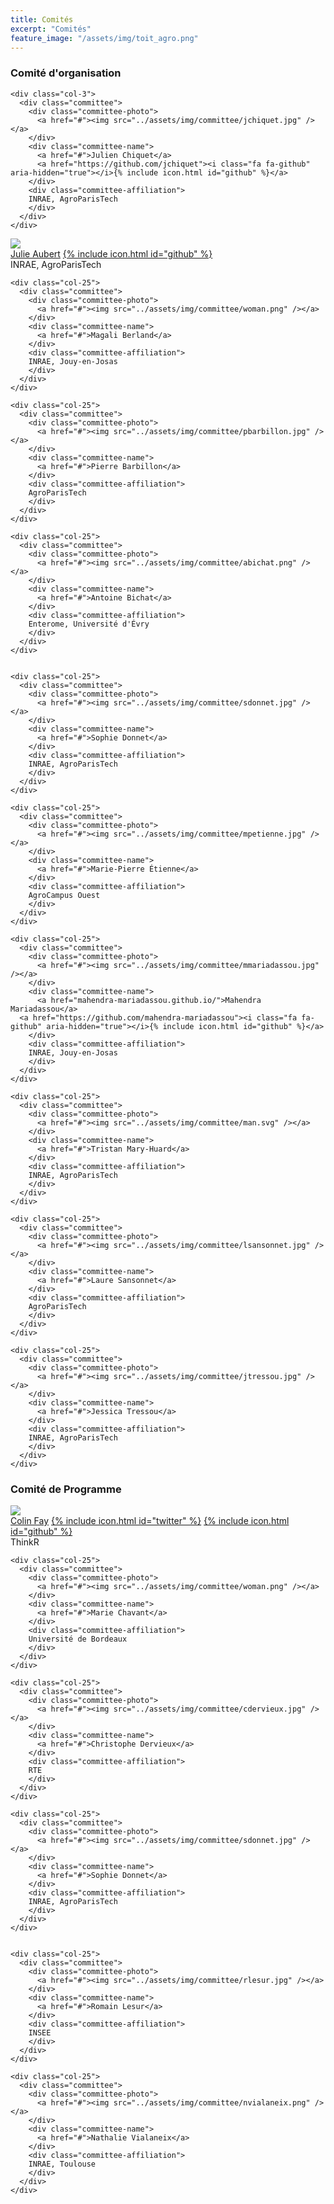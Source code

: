 ```yaml
---
title: Comités
excerpt: "Comités"
feature_image: "/assets/img/toit_agro.png"
---
```


### Comité d'organisation

  <div class="row">

    <div class="col-3">
      <div class="committee">
        <div class="committee-photo">
          <a href="#"><img src="../assets/img/committee/jchiquet.jpg" /></a>
        </div>
        <div class="committee-name">
          <a href="#">Julien Chiquet</a>
          <a href="https://github.com/jchiquet"><i class="fa fa-github" aria-hidden="true"></i>{% include icon.html id="github" %}</a>
        </div>
        <div class="committee-affiliation">
        INRAE, AgroParisTech
        </div>
      </div>
    </div>

   </div>

  <div class="row">
    <div class="col-25">
      <div class="committee">
        <div class="committee-photo">
          <a href="#"><img src="../assets/img/committee/jaubert.jpg" /></a>
        </div>
        <div class="committee-name">
          <a href="#">Julie Aubert</a>
          <a href="https://github.com/julieaubert"><i class="fa fa-github" aria-hidden="true"></i>{% include icon.html id="github" %}</a>
        </div>
        <div class="committee-affiliation">
        INRAE, AgroParisTech
        </div>
      </div>
    </div>

    <div class="col-25">
      <div class="committee">
        <div class="committee-photo">
          <a href="#"><img src="../assets/img/committee/woman.png" /></a>
        </div>
        <div class="committee-name">
          <a href="#">Magali Berland</a>
        </div>
        <div class="committee-affiliation">
        INRAE, Jouy-en-Josas
        </div>
      </div>
    </div>

    <div class="col-25">
      <div class="committee">
        <div class="committee-photo">
          <a href="#"><img src="../assets/img/committee/pbarbillon.jpg" /></a>
        </div>
        <div class="committee-name">
          <a href="#">Pierre Barbillon</a>
        </div>
        <div class="committee-affiliation">
        AgroParisTech
        </div>
      </div>
    </div>

    <div class="col-25">
      <div class="committee">
        <div class="committee-photo">
          <a href="#"><img src="../assets/img/committee/abichat.png" /></a>
        </div>
        <div class="committee-name">
          <a href="#">Antoine Bichat</a>
        </div>
        <div class="committee-affiliation">
        Enterome, Université d'Évry
        </div>
      </div>
    </div>


    <div class="col-25">
      <div class="committee">
        <div class="committee-photo">
          <a href="#"><img src="../assets/img/committee/sdonnet.jpg" /></a>
        </div>
        <div class="committee-name">
          <a href="#">Sophie Donnet</a>
        </div>
        <div class="committee-affiliation">
        INRAE, AgroParisTech
        </div>
      </div>
    </div>

  </div>
  <div class="row">

    <div class="col-25">
      <div class="committee">
        <div class="committee-photo">
          <a href="#"><img src="../assets/img/committee/mpetienne.jpg" /></a>
        </div>
        <div class="committee-name">
          <a href="#">Marie-Pierre Étienne</a>
        </div>
        <div class="committee-affiliation">
        AgroCampus Ouest
        </div>
      </div>
    </div>

    <div class="col-25">
      <div class="committee">
        <div class="committee-photo">
          <a href="#"><img src="../assets/img/committee/mmariadassou.jpg" /></a>
        </div>
        <div class="committee-name">
          <a href="mahendra-mariadassou.github.io/">Mahendra Mariadassou</a>
	  <a href="https://github.com/mahendra-mariadassou"><i class="fa fa-github" aria-hidden="true"></i>{% include icon.html id="github" %}</a>
        </div>
        <div class="committee-affiliation">
        INRAE, Jouy-en-Josas
        </div>
      </div>
    </div>

    <div class="col-25">
      <div class="committee">
        <div class="committee-photo">
          <a href="#"><img src="../assets/img/committee/man.svg" /></a>
        </div>
        <div class="committee-name">
          <a href="#">Tristan Mary-Huard</a>
        </div>
        <div class="committee-affiliation">
        INRAE, AgroParisTech
        </div>
      </div>
    </div>

    <div class="col-25">
      <div class="committee">
        <div class="committee-photo">
          <a href="#"><img src="../assets/img/committee/lsansonnet.jpg" /></a>
        </div>
        <div class="committee-name">
          <a href="#">Laure Sansonnet</a>
        </div>
        <div class="committee-affiliation">
        AgroParisTech
        </div>
      </div>
    </div>

    <div class="col-25">
      <div class="committee">
        <div class="committee-photo">
          <a href="#"><img src="../assets/img/committee/jtressou.jpg" /></a>
        </div>
        <div class="committee-name">
          <a href="#">Jessica Tressou</a>
        </div>
        <div class="committee-affiliation">
        INRAE, AgroParisTech
        </div>
      </div>
    </div>

</div>

### Comité de Programme

  <div class="row">
   <div class="col-3">
      <div class="committee">
        <div class="committee-photo">
          <a href="#"><img src="../assets/img/committee/cfay.jpg" /></a>
        </div>
        <div class="committee-name">
          <a href="#">Colin Fay</a>
          <a href="https://twitter.com/_ColinFay"><i class="fa fa-twitter" aria-hidden="true"></i>{% include icon.html id="twitter" %}</a>
          <a href="https://github.com/ColinFay"><i class="fa fa-github" aria-hidden="true"></i>{% include icon.html id="github" %}</a>
        </div>
        <div class="committee-affiliation">
        ThinkR
        </div>       
      </div>
   </div>

   </div>

  <div class="row">

    <div class="col-25">
      <div class="committee">
        <div class="committee-photo">
          <a href="#"><img src="../assets/img/committee/woman.png" /></a>
        </div>
        <div class="committee-name">
          <a href="#">Marie Chavant</a>
        </div>
        <div class="committee-affiliation">
        Université de Bordeaux
        </div>
      </div>
    </div>

    <div class="col-25">
      <div class="committee">
        <div class="committee-photo">
          <a href="#"><img src="../assets/img/committee/cdervieux.jpg" /></a>
        </div>
        <div class="committee-name">
          <a href="#">Christophe Dervieux</a>
        </div>
        <div class="committee-affiliation">
        RTE
        </div>
      </div>
    </div>

    <div class="col-25">
      <div class="committee">
        <div class="committee-photo">
          <a href="#"><img src="../assets/img/committee/sdonnet.jpg" /></a>
        </div>
        <div class="committee-name">
          <a href="#">Sophie Donnet</a>
        </div>
        <div class="committee-affiliation">
        INRAE, AgroParisTech
        </div>
      </div>
    </div>


    <div class="col-25">
      <div class="committee">
        <div class="committee-photo">
          <a href="#"><img src="../assets/img/committee/rlesur.jpg" /></a>
        </div>
        <div class="committee-name">
          <a href="#">Romain Lesur</a>
        </div>
        <div class="committee-affiliation">
        INSEE
        </div>
      </div>
    </div>

    <div class="col-25">
      <div class="committee">
        <div class="committee-photo">
          <a href="#"><img src="../assets/img/committee/nvialaneix.png" /></a>
        </div>
        <div class="committee-name">
          <a href="#">Nathalie Vialaneix</a>
        </div>
        <div class="committee-affiliation">
        INRAE, Toulouse
        </div>
      </div>
    </div>

  </div>

